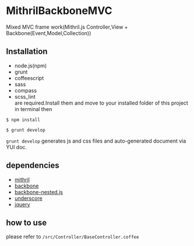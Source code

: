# MithrilBackboneMVC
Mixed MVC frame work(Mithril.js Controller,View + Backbone(Event,Model,Collection))

## Installation
  - node.js(npm)
  - grunt
  - coffeescript
  - sass
  - compass
  - scss_lint  
are required.Install them and move to your installed folder of this project in terminal then
  ```
  $ npm install
  ```
  ```
  $ grunt develop
  ```
`grunt develop` generates js and css files and auto-generated document via YUI doc.

## dependencies
  - [mithril](https://github.com/lhorie/mithril.js)
  - [backbone](https://github.com/jashkenas/backbone)
  - [backbone-nested.js](https://github.com/afeld/backbone-nested)
  - [underscore](https://github.com/jashkenas/underscore)
  - [jquery](https://jquery.com/)

## how to use
please refer to `/src/Controller/BaseController.coffee`